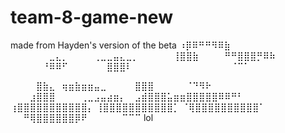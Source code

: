 # team-8-game-new
made from Hayden's version of the beta
   ⠰⡿⠿⠛⠛⠻⠿⣷
⠀⠀⠀⠀⠀⠀⣀⣄⡀⠀⠀⠀⠀⢀⣀⣀⣤⣄⣀⡀
⠀⠀⠀⠀⠀⢸⣿⣿⣷⠀⠀⠀⠀⠛⠛⣿⣿⣿⡛⠿⠷
⠀⠀⠀⠀⠀⠘⠿⠿⠋⠀⠀⠀⠀⠀⠀⣿⣿⣿⠇
⠀⠀⠀⠀⠀⠀⠀⠀⠀⠀⠀⠀⠀⠀⠀⠈⠉⠁

⠀⠀⠀⠀⣿⣷⣄⠀⢶⣶⣷⣶⣶⣤⣀
⠀⠀⠀⠀⣿⣿⣿⠀⠀⠀⠀⠀⠈⠙⠻⠗
⠀⠀⠀⣰⣿⣿⣿⠀⠀⠀⠀⢀⣀⣠⣤⣴⣶⡄
⠀⣠⣾⣿⣿⣿⣥⣶⣶⣿⣿⣿⣿⣿⠿⠿⠛⠃
⢰⣿⣿⣿⣿⣿⣿⣿⣿⣿⣿⣿⡄
⢸⣿⣿⣿⣿⣿⣿⣿⣿⣿⣿⣿⡁
⠈⢿⣿⣿⣿⣿⣿⣿⣿⣿⣿⣿⠁
⠀⠀⠛⢿⣿⣿⣿⣿⣿⣿⡿⠟
⠀⠀⠀⠀⠀⠉⠉⠉
lol
